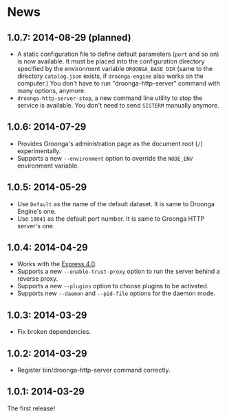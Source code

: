 # News

## 1.0.7: 2014-08-29 (planned)

 * A static configuration file to define default parameters (`port` and so on) is now available.
   It must be placed into the configuration directory specified by the environment variable `DROONGA_BASE_DIR`
   (same to the directory `catalog.json` exists, if `droonga-engine` also works on the computer.)
   You don't have to run "droonga-http-server" command with many options, anymore.
 * `droonga-http-server-stop`, a new command line utility to stop the service is available.
   You don't need to send `SIGTERM` manually anymore.

## 1.0.6: 2014-07-29

 * Provides Groonga's administration page as the document root (`/`) experimentally.
 * Supports a new `--environment` option to override the `NODE_ENV` environment variable.

## 1.0.5: 2014-05-29

 * Use `Default` as the name of the default dataset.
   It is same to Droonga Engine's one.
 * Use `10041` as the default port number.
   It is same to Groonga HTTP server's one.

## 1.0.4: 2014-04-29

 * Works with the [Express 4.0](http://expressjs.com/).
 * Supports a new `--enable-trust-proxy` option to run the server behind a reverse proxy.
 * Supports a new `--plugins` option to choose plugins to be activated.
 * Supports new `--daemon` and `--pid-file` options for the daemon mode.

## 1.0.3: 2014-03-29

 * Fix broken dependencies.

## 1.0.2: 2014-03-29

 * Register bin/droonga-http-server command correctly.

## 1.0.1: 2014-03-29

The first release!
